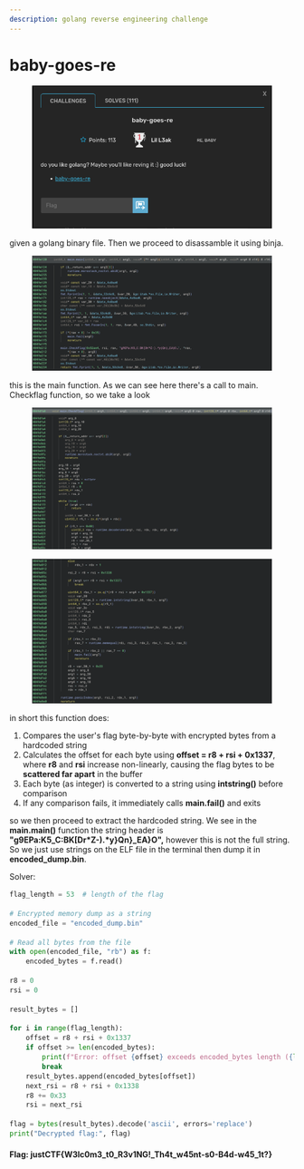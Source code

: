 ```yaml
---
description: golang reverse engineering challenge
---
```


# baby-goes-re

<figure><img src="../../../.gitbook/assets/image (23).png" alt=""><figcaption></figcaption></figure>

given a golang binary file. Then we proceed to disassamble it using binja.

<figure><img src="../../../.gitbook/assets/image (2) (1) (1).png" alt=""><figcaption></figcaption></figure>

this is the main function. As we can see here there's a call to main. Checkflag function, so we take a look

<figure><img src="../../../.gitbook/assets/image (3) (1) (1).png" alt=""><figcaption></figcaption></figure>

<figure><img src="../../../.gitbook/assets/image (4) (1) (1).png" alt=""><figcaption></figcaption></figure>

in short this function does:

1. Compares the user's flag byte-by-byte with encrypted bytes from a hardcoded string
2. Calculates the offset for each byte using **offset = r8 + rsi + 0x1337**, where **r8** and **rsi** increase non-linearly, causing the flag bytes to be **scattered far apart** in the buffer
3. Each byte (as integer) is converted to a string using **intstring()** before comparison
4. If any comparison fails, it immediately calls **main.fail()** and exits

so we then proceed to extract the hardcoded string. We see in the **main.main()** function the string header is **"g9EPa:K5\_C:BK\[Dr\*Z-).\*y}Qn}\_EA}O",** however this is not the full string. So we just use strings on the ELF file in the terminal then dump it in **encoded\_dump.bin**.

Solver:

```python
flag_length = 53  # length of the flag

# Encrypted memory dump as a string
encoded_file = "encoded_dump.bin"

# Read all bytes from the file
with open(encoded_file, "rb") as f:
    encoded_bytes = f.read()

r8 = 0
rsi = 0

result_bytes = []

for i in range(flag_length):
    offset = r8 + rsi + 0x1337
    if offset >= len(encoded_bytes):
        print(f"Error: offset {offset} exceeds encoded_bytes length ({len(encoded_bytes)})")
        break
    result_bytes.append(encoded_bytes[offset])
    next_rsi = r8 + rsi + 0x1338
    r8 += 0x33
    rsi = next_rsi

flag = bytes(result_bytes).decode('ascii', errors='replace')
print("Decrypted flag:", flag)
```

#### Flag: justCTF{W3lc0m3\_t0\_R3v1NG!\_Th4t\_w45nt-s0-B4d-w45\_1t?}
